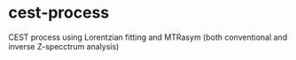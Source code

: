 # cest-process
CEST process using Lorentzian fitting and MTRasym (both conventional and inverse Z-specctrum analysis)
